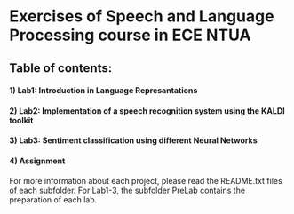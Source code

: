 # Exercises of Speech and Language Processing course in ECE NTUA

## Table of contents: 

#### 1) Lab1: Introduction in Language Represantations
#### 2) Lab2: Implementation of a speech recognition system using the KALDI toolkit
#### 3) Lab3: Sentiment classification using different Neural Networks
#### 4) Assignment

For more information about each project, please read the README.txt files of each subfolder.
For Lab1-3, the subfolder PreLab contains the preparation of each lab.
